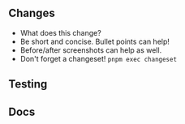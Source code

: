 ## Changes

- What does this change?
- Be short and concise. Bullet points can help!
- Before/after screenshots can help as well.
- Don't forget a changeset! `pnpm exec changeset`

## Testing

<!-- How was this change tested? -->
<!-- DON'T DELETE THIS SECTION! If no tests added, explain why. -->

## Docs

<!-- Is this a visible change? You probably need to update docs! -->
<!-- DON'T DELETE THIS SECTION! If no docs added, explain why.-->
<!-- Ping @withastro/maintainers-docs for feedback! -->
<!-- https://github.com/withastro/docs -->
